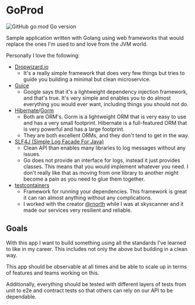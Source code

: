 # GoProd

![GitHub go.mod Go version](https://img.shields.io/github/go-mod/go-version/kevinrobayna/goprod)

Sample application written with Golang using web frameworks that would replace the ones I'm used to and love from the
JVM world.

Personally I love the following:

* [Dropwizard.io](https://www.dropwizard.io/en/latest/)
    * It's a really simple framework that does very few things but tries to guide you building a minimal but clean
      microservice.
* [Guice](https://github.com/google/guice)
    * Google says that it's a lightweight dependency injection framework, and that's true. It's very simple and enables
      you to do almost everything you would ever want, including things you should not do.
* [Hibernate](https://hibernate.org)/[Gorm](https://gorm.grails.org)
    * Both are ORM's. Gorm is a lightweight ORM that is very easy to use and has a very small footprint. Hibernate is a
      full-featured ORM that is very powerful and has a large footprint.
    * They are both excellent ORMs, and they don't tend to get in the way.
* [SLF4J (Simple Log Facade For Java)](http://www.slf4j.org)
    * Clean API than enables many libraries to log messages without any issues.
    * Go does not provide an interface for logs, instead it just provides classes. This means that you would
      implement whatever you need. I don't really like that as moving from one library to another might become a pain as
      you need to glue them together.
* [testcontainers](http://testcontainers.org/)
    * Framework for running your dependencies. This framework is great it can ran almost anything without any complications.
    * I worked with the creator [@rnorth](https://github.com/rnorth) while I was at skyscanner and it made our services very resilient and reliable.

## Goals

With this app I want to build something using all the standards I've learned to like in my career. This includes
not only the above but building in a clean way.

This app should be observable at all times and be able to scale up in terms of features and teams working on this.

Additionally, everything should be tested with different layers of tests from unit to e2e and contract tests so that
others can rely on our API to be dependable.
